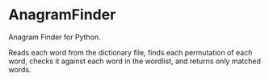 # AnagramFinder
Anagram Finder for Python.

Reads each word from the dictionary file, finds each permutation of each word, checks it against each word in the wordlist, and returns only matched words.
